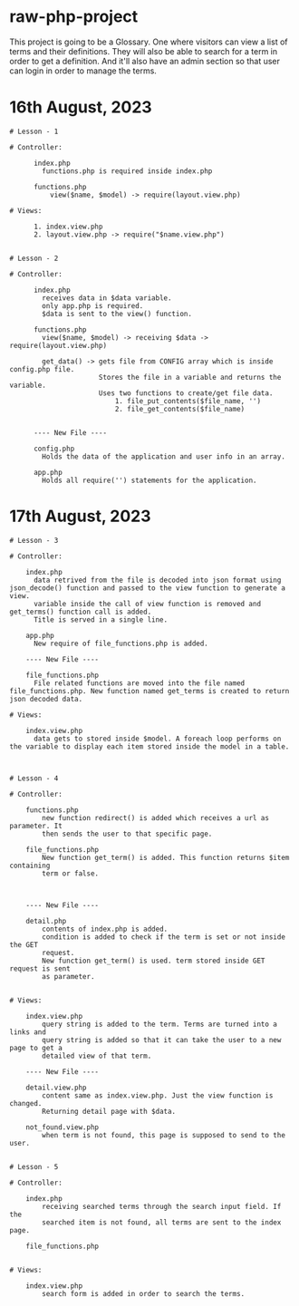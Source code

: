 # raw-php-project




This project is going to be a Glossary. 
One where visitors can view a list of terms and their definitions. 
They will also be able to search for a term in order to get a definition. 
And it'll also have an admin section so that user can login in order to manage the terms.





# 16th August, 2023
  
    # Lesson - 1
  
    # Controller: 
      
          index.php
            functions.php is required inside index.php

          functions.php
              view($name, $model) -> require(layout.view.php)
  
    # Views: 
  
          1. index.view.php
          2. layout.view.php -> require("$name.view.php")


    # Lesson - 2

    # Controller:

          index.php
            receives data in $data variable.
            only app.php is required.
            $data is sent to the view() function.

          functions.php
            view($name, $model) -> receiving $data -> require(layout.view.php)
            
            get_data() -> gets file from CONFIG array which is inside config.php file. 
                          Stores the file in a variable and returns the variable. 
                          Uses two functions to create/get file data. 
                              1. file_put_contents($file_name, '')
                              2. file_get_contents($file_name)


          ---- New File ----

          config.php
            Holds the data of the application and user info in an array.

          app.php
            Holds all require('') statements for the application.


# 17th August, 2023

    # Lesson - 3

    # Controller:

        index.php
          data retrived from the file is decoded into json format using json_decode() function and passed to the view function to generate a view.
          variable inside the call of view function is removed and get_terms() function call is added.
          Title is served in a single line.

        app.php
          New require of file_functions.php is added.

        ---- New File ----

        file_functions.php
          File related functions are moved into the file named file_functions.php. New function named get_terms is created to return json decoded data.

    # Views:

        index.view.php
          data gets to stored inside $model. A foreach loop performs on the variable to display each item stored inside the model in a table.
      

  
    # Lesson - 4
  
    # Controller:
        
        functions.php
            new function redirect() is added which receives a url as parameter. It 
            then sends the user to that specific page.
            
        file_functions.php
            New function get_term() is added. This function returns $item containing 
            term or false. 
            
        
        
        ---- New File ----
        
        detail.php
            contents of index.php is added.
            condition is added to check if the term is set or not inside the GET 
            request.
            New function get_term() is used. term stored inside GET request is sent 
            as parameter.
        
    
    # Views:
    
        index.view.php
            query string is added to the term. Terms are turned into a links and 
            query string is added so that it can take the user to a new page to get a 
            detailed view of that term.
            
        ---- New File ----
        
        detail.view.php
            content same as index.view.php. Just the view function is changed. 
            Returning detail page with $data.
            
        not_found.view.php
            when term is not found, this page is supposed to send to the user.


    # Lesson - 5
  
    # Controller:
    
        index.php
            receiving searched terms through the search input field. If the 
            searched item is not found, all terms are sent to the index page.
            
        file_functions.php
            
    
    # Views:

        index.view.php
            search form is added in order to search the terms.

